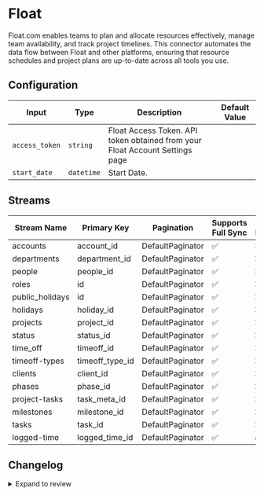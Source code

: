 # Float
Float.com enables teams to plan and allocate resources effectively, manage team availability, and track project timelines. This connector automates the data flow between Float and other platforms, ensuring that resource schedules and project plans are up-to-date across all tools you use.

## Configuration

| Input | Type | Description | Default Value |
|-------|------|-------------|---------------|
| `access_token` | `string` | Float Access Token. API token obtained from your Float Account Settings page |  |
| `start_date` | `datetime` | Start Date. | |

## Streams
| Stream Name | Primary Key | Pagination | Supports Full Sync | Supports Incremental |
|-------------|-------------|------------|---------------------|----------------------|
| accounts | account_id | DefaultPaginator | ✅ |  ❌  |
| departments | department_id | DefaultPaginator | ✅ |  ❌  |
| people | people_id | DefaultPaginator | ✅ |  ❌  |
| roles | id | DefaultPaginator | ✅ |  ❌  |
| public_holidays | id | DefaultPaginator | ✅ |  ❌  |
| holidays | holiday_id | DefaultPaginator | ✅ |  ❌  |
| projects | project_id | DefaultPaginator | ✅ |  ❌  |
| status | status_id | DefaultPaginator | ✅ |  ❌  |
| time_off | timeoff_id | DefaultPaginator | ✅ |  ❌  |
| timeoff-types | timeoff_type_id | DefaultPaginator | ✅ |  ❌  |
| clients | client_id | DefaultPaginator | ✅ |  ❌  |
| phases | phase_id | DefaultPaginator | ✅ |  ❌  |
| project-tasks | task_meta_id | DefaultPaginator | ✅ |  ❌  |
| milestones | milestone_id | DefaultPaginator | ✅ |  ❌  |
| tasks | task_id | DefaultPaginator | ✅ |  ❌  |
| logged-time | logged_time_id | DefaultPaginator | ✅ |  ✅  |

## Changelog

<details>
  <summary>Expand to review</summary>

| Version          | Date              | Pull Request | Subject        |
|------------------|-------------------|--------------|----------------|
| 0.0.3 | 2024-12-14 | [49476](https://github.com/airbytehq/airbyte/pull/49476) | Update dependencies |
| 0.0.2 | 2024-12-12 | [48211](https://github.com/airbytehq/airbyte/pull/48211) | Update dependencies |
| 0.0.1 | 2024-10-23 | | Initial release by [@bala-ceg](https://github.com/bala-ceg) via Connector Builder |

</details>
